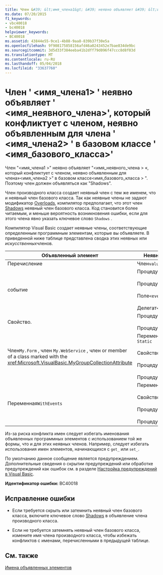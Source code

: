 ```yaml
---
title: Член &#39; &lt;имя_члена1&gt; &#39; неявно объявляет &#39; &lt;имя_неявного_члена&gt;&#39;, который конфликтует с членом, неявно объявленным для члена &#39; &lt;имя_члена2&gt; &#39; в базовом классе &#39; &lt;имя_базового_класса&gt;&#39;
ms.date: 07/20/2015
f1_keywords:
- vbc40018
- bc40018
helpviewer_keywords:
- BC40018
ms.assetid: 43844e55-9ce1-4b88-9aa8-839b37f30e5a
ms.openlocfilehash: 9f908175858156afd46a0243452e7bae834de9bc
ms.sourcegitcommit: 3d5d33f384eeba41b2dff79d096f47ccc8d8f03d
ms.translationtype: MT
ms.contentlocale: ru-RU
ms.lasthandoff: 05/04/2018
ms.locfileid: "33637760"
---
```

# <a name="member-39ltmembername1gt39-implicitly-declares-39ltimplicitmembernamegt39-which-conflicts-with-a-member-implicitly-declared-for-member-39ltmembername2gt39-in-the-base-class-39ltbaseclassnamegt39"></a>Член &#39; &lt;имя_члена1&gt; &#39; неявно объявляет &#39; &lt;имя_неявного_члена&gt;&#39;, который конфликтует с членом, неявно объявленным для члена &#39; &lt;имя_члена2&gt; &#39; в базовом классе &#39; &lt;имя_базового_класса&gt;&#39;
Член "\<имя_члена1 >" неявно объявляет "\<имя_неявного_члена > «, который конфликтует с членом, неявно объявленным для члена»\<имя_члена2 >" в базовом классе\<имя_базового_класса > ". Поэтому член должен объявляться как "Shadows".  
  
 Член производного класса создает неявный член с тем же именем, что и неявный член базового класса. Так как неявные члены не задают модификатор [Overloads](../../visual-basic/language-reference/modifiers/overloads.md), компилятор предполагает, что этот член [Shadows](../../visual-basic/language-reference/modifiers/shadows.md) неявный член базового класса. Код становится более читаемым, и меньше вероятность возникновения ошибки, если для этого члена явно указать ключевое слово `Shadows` .  
  
 Компилятор Visual Basic создает неявные члены, соответствующие определенным программным элементам, которые вы объявляете. В приведенной ниже таблице представлена сводка этих неявных или *искусственных*членов.  
  
|Объявленный элемент|Неявно созданные члены|  
|----------------------|--------------------------------|  
|Перечисление|Член`value__` |  
|событие|Процедура`add_<eventname>` <br /><br /> Процедура`remove_<eventname>` <br /><br /> Поле`<eventname>Event` <br /><br /> Делегат`<eventname>EventHandler` |  
|Свойство.|Процедура`get_<propertyname>` <br /><br /> Процедура`set_<propertyname>` |  
|Член`My.Form` , член `My.WebService` , член or member of a class marked with the <xref:Microsoft.VisualBasic.MyGroupCollectionAttribute> |Переменная`m_<variablename>` `Static` <br /><br /> Свойство`<variablename>` <br /><br /> Процедура`get_<variablename>` <br /><br /> Процедура`set_<variablename>` |  
|Переменная`WithEvents` |Переменная`_<variablename>` <br /><br /> Свойство`<variablename>` <br /><br /> Процедура`get_<variablename>` <br /><br /> Процедура`set_<variablename>` |  
  
 Из-за риска конфликта имен следует избегать именования объявленных программных элементов с использованием той же формы, что и для этих неявных членов. Например, следует избегать использования имен элементов, начинающихся с `get_` или `set_`.  
  
 По умолчанию данное сообщение является предупреждением. Дополнительные сведения о скрытии предупреждений или обработке предупреждений как ошибок см. в разделе [Настройка предупреждений в Visual Basic](/visualstudio/ide/configuring-warnings-in-visual-basic).  
  
 **Идентификатор ошибки:** BC40018  
  
## <a name="to-correct-this-error"></a>Исправление ошибки  
  
-   Если требуется скрыть или затемнить неявный член базового класса, включите ключевое слово [Shadows](../../visual-basic/language-reference/modifiers/shadows.md) в объявление члена производного класса.  
  
-   Если не требуется затемнять неявный член базового класса, измените имя члена производного класса, чтобы избежать конфликтов с именами, перечисленными в предыдущей таблице.  
  
## <a name="see-also"></a>См. также  
 [Имена объявленных элементов](../../visual-basic/programming-guide/language-features/declared-elements/declared-element-names.md)

